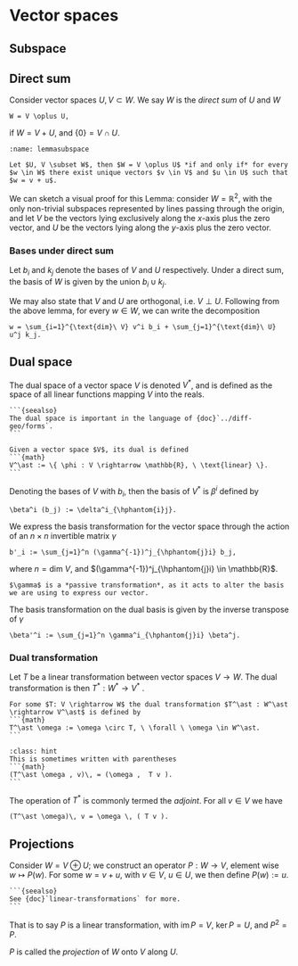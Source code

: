 # Vector spaces

## Subspace

## Direct sum
Consider vector spaces $U, V \subset W$. We say $W$ is the *direct sum* of $U$ and $W$
```{math}
W = V \oplus U,
```
if $W = V + U$, and $\{ 0 \} = V \cap U$.

```{admonition} Lemma
:name: lemmasubspace

Let $U, V \subset W$, then $W = V \oplus U$ *if and only if* for every $w \in W$ there exist unique vectors $v \in V$ and $u \in U$ such that $w = v + u$.
```

We can sketch a visual proof for this Lemma: consider $W = \mathbb{R}^2$, with the only non-trivial subspaces represented by lines passing through the origin, and let $V$ be the vectors lying exclusively along the $x$-axis plus the zero vector, and $U$ be the vectors lying along the $y$-axis plus the zero vector. 

### Bases under direct sum

Let $b_i$ and $k_j$ denote the bases of $V$ and $U$ respectively. Under a direct sum, the basis of $W$ is given by the union $b_i \cup k_j$.

We may also state that $V$ and $U$ are orthogonal, i.e. $V \perp U$. Following from the above lemma, for every $w \in W$, we can write the decomposition
```{math}
w = \sum_{i=1}^{\text{dim}\ V} v^i b_i + \sum_{j=1}^{\text{dim}\ U} u^j k_j.
```

## Dual space
The dual space of a vector space $V$ is denoted $V^\ast$, and is defined as the space of all linear functions mapping $V$ into the reals.

````{margin}
```{seealso}
The dual space is important in the language of {doc}`../diff-geo/forms`.
```
````

````{admonition} Definition: Dual vector space
Given a vector space $V$, its dual is defined
```{math}
V^\ast := \{ \phi : V \rightarrow \mathbb{R}, \ \text{linear} \}.
```
````

Denoting the bases of $V$ with $b_i$, then the basis of $V^\ast$ is $\beta^i$ defined by
```{math}
\beta^i (b_j) := \delta^i_{\hphantom{i}j}.
```

We express the basis transformation for the vector space through the action of an $n \times n$ invertible matrix $\gamma$
```{math}
b'_i := \sum_{j=1}^n (\gamma^{-1})^j_{\hphantom{j}i} b_j,
```
where $n = \text{dim} \ V$, and $(\gamma^{-1})^j_{\hphantom{j}i} \in \mathbb{R}$.


```{hint} 
$\gamma$ is a *passive transformation*, as it acts to alter the basis we are using to express our vector.
```
The basis transformation on the dual basis is given by the inverse transpose of $\gamma$

```{math}
\beta'^i := \sum_{j=1}^n \gamma^i_{\hphantom{j}i} \beta^j. 
```


### Dual transformation
Let $T$ be a linear transformation between vector spaces $V \rightarrow W$. The dual transformation is then $T^\ast : W^\ast \rightarrow V^\ast$ . 

````{admonition} Definition: Dual transformation
For some $T: V \rightarrow W$ the dual transformation $T^\ast : W^\ast \rightarrow V^\ast$ is defined by
```{math}
T^\ast \omega := \omega \circ T, \ \forall \ \omega \in W^\ast.
```
````


````{margin} Notation
:class: hint 
This is sometimes written with parentheses
```{math}
(T^\ast \omega , v)\, = (\omega ,  T v ).
```
````

The operation of $T^\ast$ is commonly termed the *adjoint*. For all $v \in V$ we have
```{math}
(T^\ast \omega)\, v = \omega \, ( T v ).
```


## Projections
Consider $W = V \oplus U$; we construct an operator $P: W \rightarrow V$, element wise $w \mapsto P(w)$. For some $w = v + u$, with $v \in V$, $u \in U$, we then define $P(w) := u$.

````{margin}
```{seealso}
See {doc}`linear-transformations` for more.
```
````

That is to say $P$ is a linear transformation, with $\text{im}\, P = V$, $\text{ker}\, P = U$, and $P^2 = P$.

$P$ is called the *projection* of $W$ onto $V$ along $U$.

